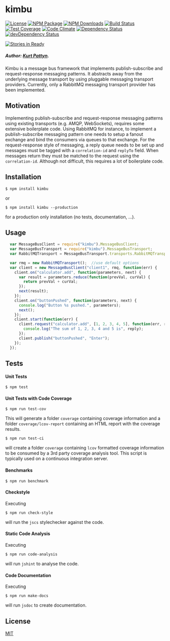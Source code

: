 # kimbu
  [![License][license-image]][license-url]
  [![NPM Package][npm-image]][npm-url]
  [![NPM Downloads][npm-downloads-image]][npm-downloads-url]
  [![Build Status][travis-image]][travis-url]
  [![Test Coverage][coveralls-image]][coveralls-url]
  [![Code Climate][codeclimate-image]][codeclimate-url]
  [![Dependency Status][david-image]][david-url]
  [![devDependency Status][david-dev-image]][david-dev-url]

  [![Stories in Ready][waffle-image]][waffle-url]

##### Author: [Kurt Pattyn](https://github.com/kurtpattyn).

Kimbu is a message bus framework that implements publish-subscribe and request-response messaging patterns.
It abstracts away from the underlying message transport by using pluggable messaging transport providers.
Currently, only a RabbitMQ messaging transport provider has been implemented.

## Motivation
Implementing publish-subscribe and request-response messaging patterns using existing transports
(e.g. AMQP, WebSockets), requires some extensive boilerplate code.
Using RabbitMQ for instance, to implement a publish-subscribe messaging pattern one needs to setup a
fanout exchange and bind the consumers via queues to that exchange.
For the request-response style of messaging, a reply queue needs to be set up and messages must be
tagged with a `correlation-id` and `replyTo` field. When messages return they must be matched to the
request using the `correlation-id`.
Although not difficult, this requires a lot of boilerplate code.

## Installation

```bashp
$ npm install kimbu
```

or

```bashp
$ npm install kimbu --production
```
for a production only installation (no tests, documentation, ...).

## Usage
``` js
  var MessageBusClient = require("kimbu").MessageBusClient;
  var MessageBusTransport = require("kimbu").MessageBusTransport;
  var RabbitMQTransport = MessageBusTransport.transports.RabbitMQTransport;

  var rmq = new RabbitMQTransport();  //use default options
  var client = new MessageBusClient("client1", rmq, function(err) {
    client.on("calculator.add", function(parameters, next) {
      var result = parameters.reduce(function(prevVal, curVal) {
        return prevVal + curVal;
      });
      next(result);
    });
    client.on("buttonPushed", function(parameters, next) {
      console.log("Button %s pushed.", parameters);
      next();
    });
    client.start(function(err) {
      client.request("calculator.add", [1, 2, 3, 4, 5], function(err, reply) {
        console.log("The sum of 1, 2, 3, 4 and 5 is", reply);
      });
      client.publish("buttonPushed", "Enter");
    });
  });
```

## Tests

#### Unit Tests

```bashp
$ npm test
```

#### Unit Tests with Code Coverage

```bashp
$ npm run test-cov
```

This will generate a folder `coverage` containing coverage information and a folder `coverage/lcov-report` containing an HTML report with the coverage results.

```bashp
$ npm run test-ci
```
will create a folder `coverage` containing `lcov` formatted coverage information to be consumed by a 3rd party coverage analysis tool. This script is typically used on a continuous integration server.

#### Benchmarks

```bashp
$ npm run benchmark
```

#### Checkstyle

Executing

```bashp
$ npm run check-style
```

will run the `jscs` stylechecker against the code.

#### Static Code Analysis

Executing

```bashp
$ npm run code-analysis
```

will run `jshint` to analyse the code.

#### Code Documentation

Executing

```bashp
$ npm run make-docs
```

will run `jsdoc` to create documentation.

## License

  [MIT](LICENSE)

[npm-image]: https://badge.fury.io/js/kimbu.svg
[npm-url]: https://www.npmjs.com/package/kimbu
[npm-downloads-image]: https://img.shields.io/npm/dm/kimbu.svg?style=flat
[npm-downloads-url]: https://www.npmjs.org/package/kimbu
[coveralls-image]: https://coveralls.io/repos/KurtPattyn/kimbu/badge.svg?branch=master&service=github
[coveralls-url]: https://coveralls.io/github/KurtPattyn/kimbu?branch=master
[travis-image]: https://travis-ci.org/KurtPattyn/kimbu.svg?branch=master
[travis-url]: https://travis-ci.org/KurtPattyn/kimbu
[codeclimate-image]: https://codeclimate.com/github/KurtPattyn/kimbu/badges/gpa.svg
[codeclimate-url]: https://codeclimate.com/github/KurtPattyn/kimbu
[david-image]: https://david-dm.org/kurtpattyn/kimbu.svg
[david-url]: https://david-dm.org/kurtpattyn/kimbu
[david-dev-image]: https://david-dm.org/kurtpattyn/kimbu/dev-status.svg
[david-dev-url]: https://david-dm.org/kurtpattyn/kimbu#info=devDependencies
[license-image]: http://img.shields.io/badge/license-MIT-blue.svg?style=flat
[license-url]: LICENSE
[waffle-image]: https://badge.waffle.io/KurtPattyn/kimbu.svg?label=ready&title=Ready
[waffle-url]: http://waffle.io/KurtPattyn/kimbu
